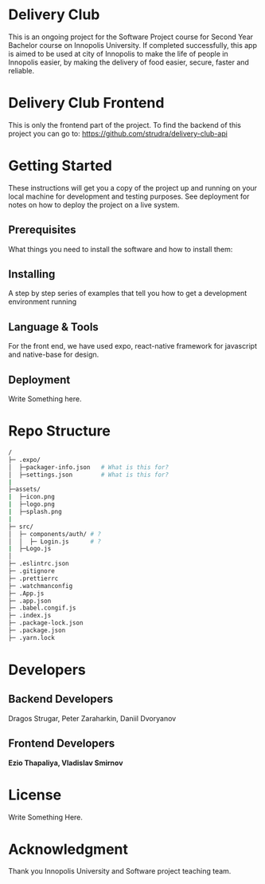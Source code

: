 # Delivery Club
This is an ongoing project for the Software Project course for Second Year Bachelor course on Innopolis University. 
If completed successfully, this app is aimed to be used at city of Innopolis to make the life of people in Innopolis easier, 
by making the delivery of food easier, secure, faster and reliable.

# Delivery Club Frontend
This is only the frontend part of the project. 
To find the backend of this project you can go to: https://github.com/strudra/delivery-club-api

# Getting Started
These instructions will get you a copy of the project up and running on your local machine for development and testing purposes. 
See deployment for notes on how to deploy the project on a live system.
  ## Prerequisites
  What things you need to install the software and how to install them:
  ## Installing
  A step by step series of examples that tell you how to get a development environment running
  ## Language & Tools
  For the front end, we have used expo, react-native framework for javascript and native-base for design.
  ## Deployment
  Write Something here.
  
# Repo Structure
```bash
/
├─ .expo/
│  ├─packager-info.json   # What is this for?
│  ├─settings.json        # What is this for?
|
├─assets/
|  ├─icon.png
|  ├─logo.png
|  ├─splash.png
|
├─ src/
│  ├─ components/auth/ # ?
│  │  ├─ Login.js      # ?
|  ├─Logo.js  
│    
├─ .eslintrc.json    
├─ .gitignore   
├─ .prettierrc
├─ .watchmanconfig
├─ .App.js 
├─ .app.json 
├─ .babel.congif.js 
├─ .index.js
├─ .package-lock.json 
├─ .package.json 
├─ .yarn.lock 

```
# Developers
  ## Backend Developers  
  Dragos Strugar, Peter Zaraharkin, Daniil Dvoryanov   
  ## Frontend Developers 
  **Ezio Thapaliya, Vladislav Smirnov**
# License
  Write Something Here.
# Acknowledgment
  Thank you Innopolis University and Software project teaching team.
